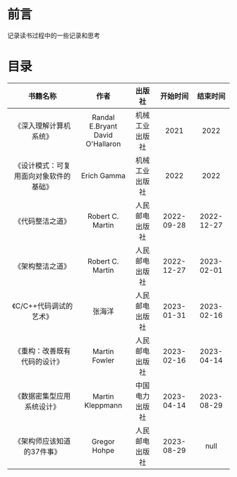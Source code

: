 # 前言

记录读书过程中的一些记录和思考

# 目录

|书籍名称|作者|出版社|开始时间|结束时间|
|:----:|:--:|:---:|:----:|:-----:|
|《深入理解计算机系统》|Randal E.Bryant<br>David O'Hallaron|机械工业出版社|2021|2022|
|《设计模式：可复用面向对象软件的基础》|Erich Gamma|机械工业出版社|2022|2022|
|《代码整洁之道》|Robert C. Martin|人民邮电出版社|2022-09-28|2022-12-27|
|《架构整洁之道》|Robert C. Martin|人民邮电出版社|2022-12-27|2023-02-01|
|《C/C++代码调试的艺术》|张海洋|人民邮电出版社|2023-01-31|2023-02-16|
|《重构：改善既有代码的设计》|Martin Fowler|人民邮电出版社|2023-02-16|2023-04-14|
|《数据密集型应用系统设计》|Martin Kleppmann|中国电力出版社|2023-04-14|2023-08-29|
|《架构师应该知道的37件事》|Gregor Hohpe|人民邮电出版社|2023-08-29|null|